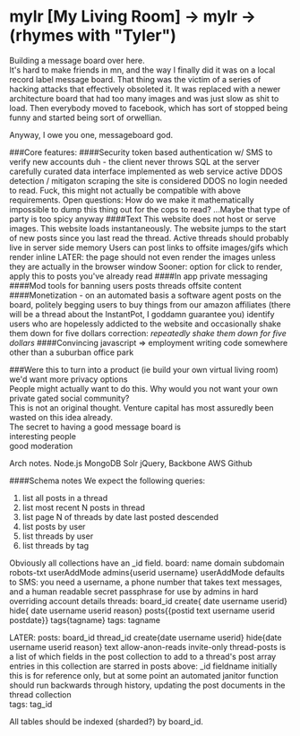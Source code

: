# mylr [My Living Room] -> mylr -> (rhymes with "Tyler")

Building a message board over here.  
It's hard to make friends in mn, and the way I finally did it was on a local record label message board.  That thing was the victim of a series of hacking attacks that effectively obsoleted it.  It was replaced with a newer architecture board that had too many images and was just slow as shit to load.  Then everybody moved to facebook, which has sort of stopped being funny and started being sort of orwellian.

Anyway, I owe you one, messageboard god.

###Core features:
####Security
    token based authentication w/ SMS to verify new accounts
    duh - the client never throws SQL at the server
      carefully curated data interface implemented as web service
    active DDOS detection / mitigaton
    scraping the site is considered DDOS
    no login needed to read.  Fuck, this might not actually be compatible with above requirements.
    Open questions: How do we make it mathematically impossible to dump this thing out for the cops to read?
      ...Maybe that type of party is too spicy anyway
####Text
    This website does not host or serve images.
    This website loads instantaneously.
    The website jumps to the start of new posts since you last read the thread.
      Active threads should probably live in server side memory
    Users can post links to offsite images/gifs which render inline
    LATER: the page should not even render the images unless they are actually in the browser window
      Sooner: option for click to render, apply this to posts you've already read
####In app private messaging
####Mod tools for banning
    users
    posts
    threads
    offsite content
####Monetization - on an automated basis
    a software agent posts on the board, politely begging users to buy things from our amazon affiliates
      (there will be a thread about the InstantPot, I goddamn guarantee you)
    identify users who are hopelessly addicted to the website and occasionally shake them down for five dollars
      correction: *repeatedly shake them down for five dollars*
####Convincing javascript => employment writing code somewhere other than a suburban office park
  

###Were this to turn into a product 
  (ie build your own virtual living room) we'd want more privacy options  
  People might actually want to do this.  Why would you not want your own private gated social community?  
  This is not an original thought.  Venture capital has most assuredly been wasted on this idea already.  
  The secret to having a good message board is  
    interesting people  
    good moderation  
 

Arch notes.
    Node.js
    MongoDB
    Solr
    jQuery, Backbone
    AWS
    Github

####Schema notes
We expect the following queries:
1) list all posts in a thread
2) list most recent N posts in thread
3) list page N of threads by date last posted descended
4) list posts by user
5) list threads by user
6) list threads by tag

Obviously all collections have an _id field.
board: name domain subdomain robots-txt userAddMode admins{userid username} 
  userAddMode defaults to SMS: you need a username, a phone number that takes text messages, and a human readable secret passphrase for use by admins in hard overriding account details
threads: board_id create{ date username userid} hide{ date username userid reason} 
  posts{{postid text username userid postdate}} 
  tags{tagname}
tags: tagname


LATER:
posts: board_id thread_id create{date username userid} hide{date username userid reason} text allow-anon-reads invite-only
thread-posts is a list of which fields in the post collection to add to a thread's post array
  entries in this collection are starred in posts above:  _id fieldname
  initially this is for reference only, but at some point an automated janitor function should run backwards through history,
    updating the post documents in the thread collection  
tags: tag_id 



All tables should be indexed (sharded?) by board_id.

